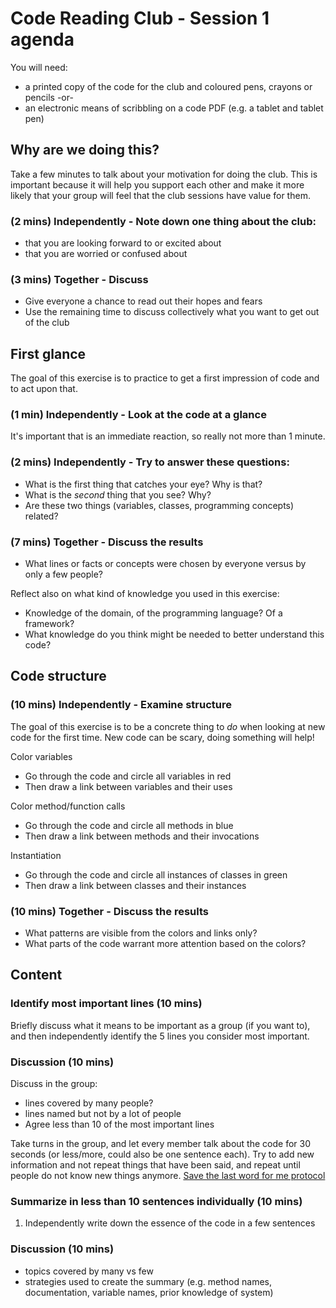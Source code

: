 # Code Reading Club - Session 1 agenda

You will need:

- a printed copy of the code for the club and coloured pens, crayons or pencils
-or- 
- an electronic means of scribbling on a code PDF (e.g. a tablet and tablet pen)

## Why are we doing this?

Take a few minutes to talk about your motivation for doing the club. This is important because it will help you support each other and make it more likely that your group will feel that the club sessions have value for them.

### (2 mins) Independently - Note down one thing about the club:

* that you are looking forward to or excited about
* that you are worried or confused about

### (3 mins) Together - Discuss

* Give everyone a chance to read out their hopes and fears
* Use the remaining time to discuss collectively what you want to get out of the club

## First glance

The goal of this exercise is to practice to get a first impression of code and to act upon that.

### (1 min) Independently - Look at the code at a glance

It's important that is an immediate reaction, so really not more than 1 minute.

### (2 mins) Independently - Try to answer these questions:

* What is the first thing that catches your eye? Why is that?
* What is the *second* thing that you see? Why?
* Are these two things (variables, classes, programming concepts) related?


### (7 mins) Together - Discuss the results

* What lines or facts or concepts were chosen by everyone versus by only a few people?

Reflect also on what kind of knowledge you used in this exercise:

* Knowledge of the domain, of the programming language? Of a framework?
* What knowledge do you think might be needed to better understand this code?

## Code structure

### (10 mins) Independently - Examine structure
The goal of this exercise is to be a concrete thing to *do* when looking at new code for the first time. New code can be scary, doing something will help!

Color variables
* Go through the code and circle all variables in red
* Then draw a link between variables and their uses

Color method/function calls
* Go through the code and circle all methods in blue 
* Then draw a link between methods and their invocations

Instantiation 
* Go through the code and circle all instances of classes in green 
* Then draw a link between classes and their instances

### (10 mins) Together - Discuss the results

* What patterns are visible from the colors and links only?
* What parts of the code warrant more attention based on the colors?

## Content

### Identify most important lines (10 mins)
Briefly discuss what it means to be important as a group (if you want to), and then independently identify the 5 lines you consider most important.

### Discussion (10 mins)

Discuss in the group:
* lines covered by many people?
* lines named but not by a lot of people
* Agree less than 10 of the most important lines

Take turns in the group, and let every member talk about the code for 30 seconds (or less/more, could also be one sentence each). Try to add new information and not repeat things that have been said, and repeat until people do not know new things anymore.
[Save the last word for me protocol](https://lead.nwp.org/knowledgebase/save-the-last-word-for-me-protocol/)

### Summarize in less than 10 sentences individually (10 mins)
1. Independently write down the essence of the code in a few sentences

### Discussion (10 mins)
- topics covered by many vs few
- strategies used to create the summary (e.g. method names, documentation, variable names, prior knowledge of system)
